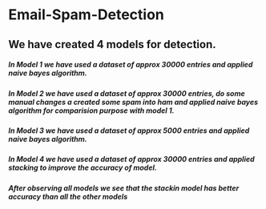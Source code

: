 # Email-Spam-Detection
## We have created 4 models for detection.

##### In Model 1 we have used a dataset of approx 30000 entries and applied naive bayes algorithm.
##### In Model 2 we have used a dataset of approx 30000 entries, do some manual changes a created some spam into ham and applied naive bayes algorithm for comparision purpose with model 1.
##### In Model 3 we have used a dataset of approx 5000 entries and applied naive bayes algorithm.
##### In Model 4 we have used a dataset of approx 30000 entries and applied stacking to improve the accuracy of model.

##### After observing all models we see that the stackin model has better accuracy than all the other models

